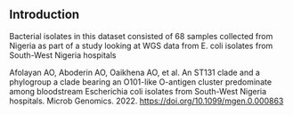 ## Introduction

Bacterial isolates in this dataset consisted of 68 samples collected from Nigeria as part of a study looking at WGS data from E. coli isolates from South-West Nigeria hospitals


Afolayan AO, Aboderin AO, Oaikhena AO, et al. An ST131 clade and a phylogroup a clade bearing an O101-like O-antigen cluster predominate among bloodstream Escherichia coli isolates from South-West Nigeria hospitals. Microb Genomics. 2022. https://doi.org/10.1099/mgen.0.000863